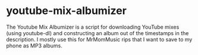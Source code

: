 # youtube-mix-albumizer
The Youtube Mix Albumizer is a script for downloading YouTube mixes (using youtube-dl) and constructing an album out of the timestamps in the description. I mostly use this for MrMomMusic rips that I want to save to my phone as MP3 albums.
